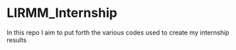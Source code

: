 # LIRMM_Internship
In this repo I aim to put forth the various codes used to create my internship results
